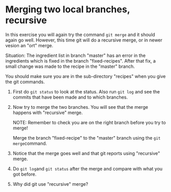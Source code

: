 # Merging two local branches, recursive

In this exercise you will again try the command `git merge` and it should again go well. However, this time git will do a recursive merge, or in newer vesion an "ort" merge. 

Situation: The ingredient list in branch "master" has an error in the ingredients which is fixed in the branch "fixed-recipes". After that fix, a small change was made to the recipe in the "master" branch.

You should make sure you are in the sub-directory "recipes" when you give the git commands. 

1. First do `git status` to look at the status. Also run `git log` and see the commits that  have been made and to which branches. 

2. Now try to merge the two branches. You will see that the merge happens with "recursive" merge. 

   NOTE: Remember to check you are on the right branch before you try to merge! 

   Merge the branch "fixed-recipe" to the "master" branch using the `git merge`command. 

3. Notice that the merge goes well and that git reports using "recursive" merge. 
4. Do `git log`and `git status` after the merge and compare with what you got before. 

5. Why did git use "recursive" merge? 
